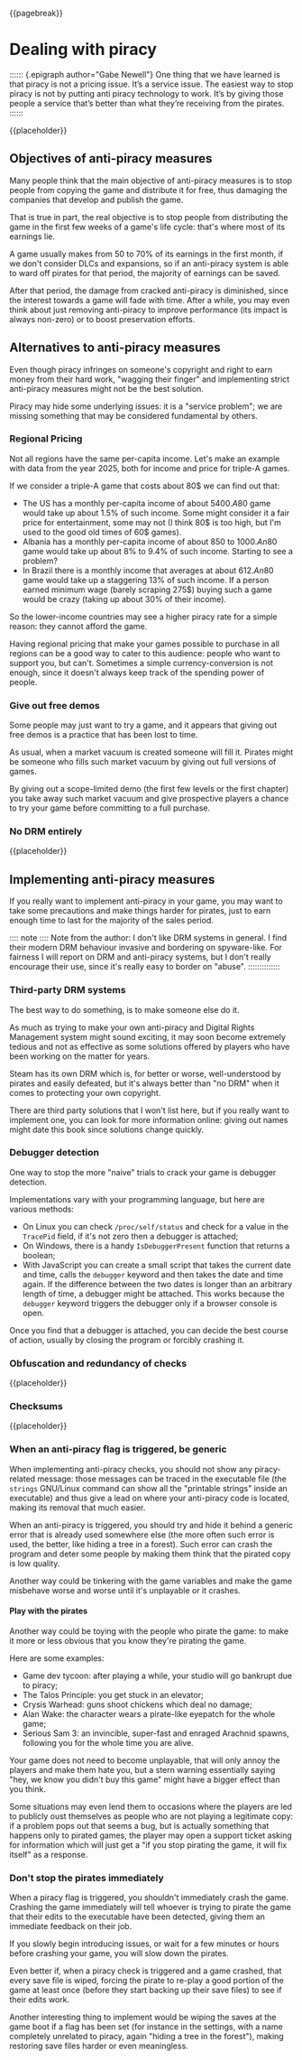 {{pagebreak}}

Dealing with piracy
===================

:::::: {.epigraph author="Gabe Newell"}
One thing that we have learned is that piracy is not a pricing issue. It’s a service issue. The easiest way to stop piracy is not by putting anti piracy technology to work. It’s by giving those people a service that’s better than what they’re receiving from the pirates.
::::::

{{placeholder}}

<!-- TODO: Gentle introduction on what piracy is -->

Objectives of anti-piracy measures
----------------------------------

Many people think that the main objective of anti-piracy measures is to stop people from copying the game and distribute it for free, thus damaging the companies that develop and publish the game.

That is true in part, the real objective is to stop people from distributing the game in the first few weeks of a game's life cycle: that's where most of its earnings lie.

A game usually makes from 50 to 70% of its earnings in the first month, if we don't consider DLCs and expansions, so if an anti-piracy system is able to ward off pirates for that period, the majority of earnings can be saved.

After that period, the damage from cracked anti-piracy is diminished, since the interest towards a game will fade with time. After a while, you may even think about just removing anti-piracy to improve performance (its impact is always non-zero) or to boost preservation efforts.

Alternatives to anti-piracy measures
------------------------------------

Even though piracy infringes on someone's copyright and right to earn money from their hard work, "wagging their finger" and implementing strict anti-piracy measures might not be the best solution.

Piracy may hide some underlying issues: it is a "service problem"; we are missing something that may be considered fundamental by others.

### Regional Pricing

Not all regions have the same per-capita income. Let's make an example with data from the year 2025, both for income and price for triple-A games.

If we consider a triple-A game that costs about 80$ we can find out that:

- The US has a monthly per-capita income of about 5400$. A 80$ game would take up about 1.5% of such income. Some might consider it a fair price for entertainment, some may not (I think 80$ is too high, but I'm used to the good old times of 60$ games).
- Albania has a monthly per-capita income of about 850 to 1000$. An 80$ game would take up about 8% to 9.4% of such income. Starting to see a problem?
- In Brazil there is a monthly income that averages at about 612$. An 80$ game would take up a staggering 13% of such income. If a person earned minimum wage (barely scraping 275$) buying such a game would be crazy (taking up about 30% of their income).

So the lower-income countries may see a higher piracy rate for a simple reason: they cannot afford the game.

Having regional pricing that make your games possible to purchase in all regions can be a good way to cater to this audience: people who want to support you, but can't. Sometimes a simple currency-conversion is not enough, since it doesn't always keep track of the spending power of people.

### Give out free demos

Some people may just want to try a game, and it appears that giving out free demos is a practice that has been lost to time.

As usual, when a market vacuum is created someone will fill it. Pirates might be someone who fills such market vacuum by giving out full versions of games.

By giving out a scope-limited demo (the first few levels or the first chapter) you take away such market vacuum and give prospective players a chance to try your game before committing to a full purchase.

### No DRM entirely

{{placeholder}}

<!-- TODO: People who don't want to pay for a game, will find a way to crack it, while who does will most probably pay for it if they can afford it. -->

Implementing anti-piracy measures
---------------------------------

If you really want to implement anti-piracy in your game, you may want to take some precautions and make things harder for pirates, just to earn enough time to last for the majority of the sales period.

:::: note ::::
Note from the author: I don't like DRM systems in general. I find their modern DRM behaviour invasive and bordering on spyware-like. For fairness I will report on DRM and anti-piracy systems, but I don't really encourage their use, since it's really easy to border on "abuse".
::::::::::::::

### Third-party DRM systems

The best way to do something, is to make someone else do it.

As much as trying to make your own anti-piracy and Digital Rights Management system might sound exciting, it may soon become extremely tedious and not as effective as some solutions offered by players who have been working on the matter for years.

Steam has its own DRM which is, for better or worse, well-understood by pirates and easily defeated, but it's always better than "no DRM" when it comes to protecting your own copyright.

There are third party solutions that I won't list here, but if you really want to implement one, you can look for more information online: giving out names might date this book since solutions change quickly.

### Debugger detection

One way to stop the more "naive" trials to crack your game is debugger detection.

Implementations vary with your programming language, but here are various methods:

- On Linux you can check `/proc/self/status` and check for a value in the `TracePid` field, if it's not zero then a debugger is attached;
- On Windows, there is a handy `IsDebuggerPresent` function that returns a boolean;
- With JavaScript you can create a small script that takes the current date and time, calls the `debugger` keyword and then takes the date and time again. If the difference between the two dates is longer than an arbitrary length of time, a debugger might be attached. This works because the `debugger` keyword triggers the debugger only if a browser console is open.

Once you find that a debugger is attached, you can decide the best course of action, usually by closing the program or forcibly crashing it.

### Obfuscation and redundancy of checks

{{placeholder}}

<!-- TODO: Obfuscating strings and making multiple copies of the anti-piracy checks is a good way to slow down the cracking process -->

### Checksums

{{placeholder}}

<!-- TODO: Talk about checksums as a way to detect executable tampering -->

### When an anti-piracy flag is triggered, be generic

When implementing anti-piracy checks, you should not show any piracy-related message: those messages can be traced in the executable file (the `strings` GNU/Linux command can show all the "printable strings" inside an executable) and thus give a lead on where your anti-piracy code is located, making its removal that much easier.

When an anti-piracy is triggered, you should try and hide it behind a generic error that is already used somewhere else (the more often such error is used, the better, like hiding a tree in a forest). Such error can crash the program and deter some people by making them think that the pirated copy is low quality.

Another way could be tinkering with the game variables and make the game misbehave worse and worse until it's unplayable or it crashes.

#### Play with the pirates

Another way could be toying with the people who pirate the game: to make it more or less obvious that you know they're pirating the game.

Here are some examples:

- Game dev tycoon: after playing a while, your studio will go bankrupt due to piracy;
- The Talos Principle: you get stuck in an elevator;
- Crysis Warhead: guns shoot chickens which deal no damage;
- Alan Wake: the character wears a pirate-like eyepatch for the whole game;
- Serious Sam 3: an invincible, super-fast and enraged Arachnid spawns, following you for the whole time you are alive.

Your game does not need to become unplayable, that will only annoy the players and make them hate you, but a stern warning essentially saying "hey, we know you didn't buy this game" might have a bigger effect than you think.

Some situations may even lend them to occasions where the players are led to publicly oust themselves as people who are not playing a legitimate copy: if a problem pops out that seems a bug, but is actually something that happens only to pirated games, the player may open a support ticket asking for information which will just get a "if you stop pirating the game, it will fix itself" as a response.

### Don't stop the pirates immediately

When a piracy flag is triggered, you shouldn't immediately crash the game. Crashing the game immediately will tell whoever is trying to pirate the game that their edits to the executable have been detected, giving them an immediate feedback on their job.

If you slowly begin introducing issues, or wait for a few minutes or hours before crashing your game, you will slow down the pirates.

Even better if, when a piracy check is triggered and a game crashed, that every save file is wiped, forcing the pirate to re-play a good portion of the game at least once (before they start backing up their save files) to see if their edits work.

Another interesting thing to implement would be wiping the saves at the game boot if a flag has been set (for instance in the settings, with a name completely unrelated to piracy, again "hiding a tree in the forest"), making restoring save files harder or even meaningless.
